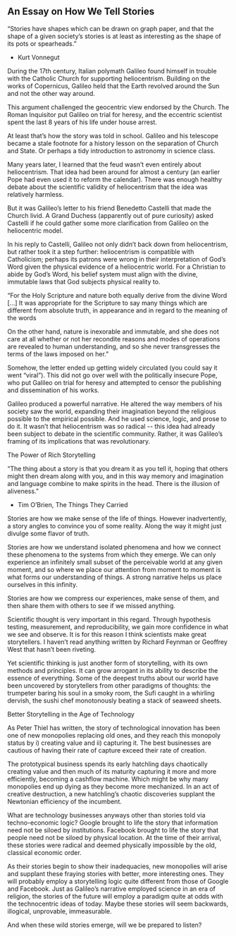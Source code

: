 ## An Essay on How We Tell Stories

“Stories have shapes which can be drawn on graph paper, and that the shape of a given society’s stories is at least as interesting as the shape of its pots or spearheads.”
- Kurt Vonnegut

During the 17th century, Italian polymath Galileo found himself in trouble with the Catholic Church for supporting heliocentrism. Building on the works of Copernicus, Galileo held that the Earth revolved around the Sun and not the other way around.

This argument challenged the geocentric view endorsed by the Church. The Roman Inquisitor put Galileo on trial for heresy, and the eccentric scientist spent the last 8 years of his life under house arrest.

At least that’s how the story was told in school. Galileo and his telescope became a stale footnote for a history lesson on the separation of Church and State. Or perhaps a tidy introduction to astronomy in science class.

Many years later, I learned that the feud wasn’t even entirely about heliocentrism. That idea had been around for almost a century (an earlier Pope had even used it to reform the calendar). There was enough healthy debate about the scientific validity of heliocentrism that the idea was relatively harmless.

But it was Galileo’s letter to his friend Benedetto Castelli that made the Church livid. A Grand Duchess (apparently out of pure curiosity) asked Castelli if he could gather some more clarification from Galileo on the heliocentric model.

In his reply to Castelli, Galileo not only didn’t back down from heliocentrism, but rather took it a step further: heliocentrism is compatible with Catholicism; perhaps its patrons were wrong in their interpretation of God’s Word given the physical evidence of a heliocentric world. For a Christian to abide by God’s Word, his belief system must align with the divine, immutable laws that God subjects physical reality to.

“For the Holy Scripture and nature both equally derive from the divine Word [...] It was appropriate for the Scripture to say many things which are different from absolute truth, in appearance and in regard to the meaning of the words

On the other hand, nature is inexorable and immutable, and she does not care at all whether or not her recondite reasons and modes of operations are revealed to human understanding, and so she never transgresses the terms of the laws imposed on her.”

Somehow, the letter ended up getting widely circulated (you could say it went “viral”). This did not go over well with the politically insecure Pope, who put Galileo on trial for heresy and attempted to censor the publishing and dissemination of his works.

Galileo produced a powerful narrative. He altered the way members of his society saw the world, expanding their imagination beyond the religious possible to the empirical possible. And he used science, logic, and prose to do it. It wasn’t that heliocentrism was so radical -- this idea had already been subject to debate in the scientific community. Rather, it was Galileo’s framing of its implications that was revolutionary.

The Power of Rich Storytelling

“The thing about a story is that you dream it as you tell it, hoping that others might then dream along with you, and in this way memory and imagination and language combine to make spirits in the head. There is the illusion of aliveness.”
- Tim O’Brien, The Things They Carried

Stories are how we make sense of the life of things. However inadvertently, a story angles to convince you of some reality. Along the way it might just divulge some flavor of truth.

Stories are how we understand isolated phenomena and how we connect these phenomena to the systems from which they emerge. We can only experience an infinitely small subset of the perceivable world at any given moment, and so where we place our attention from moment to moment is what forms our understanding of things. A strong narrative helps us place ourselves in this infinity.

Stories are how we compress our experiences, make sense of them, and then share them with others to see if we missed anything.

Scientific thought is very important in this regard. Through hypothesis testing, measurement, and reproducibility, we gain more confidence in what we see and observe. It is for this reason I think scientists make great storytellers. I haven’t read anything written by Richard Feynman or Geoffrey West that hasn’t been riveting.

Yet scientific thinking is just another form of storytelling, with its own methods and principles. It can grow arrogant in its ability to describe the essence of everything. Some of the deepest truths about our world have been uncovered by storytellers from other paradigms of thoughts: the trumpeter baring his soul in a smoky room, the Sufi caught in a whirling dervish, the sushi chef monotonously beating a stack of seaweed sheets.

Better Storytelling in the Age of Technology

As Peter Thiel has written, the story of technological innovation has been one of new monopolies replacing old ones, and they reach this monopoly status by i) creating value and ii) capturing it. The best businesses are cautious of having their rate of capture exceed their rate of creation.

The prototypical business spends its early hatchling days chaotically creating value and then much of its maturity capturing it more and more efficiently, becoming a cashflow machine. Which might be why many monopolies end up dying as they become more mechanized. In an act of creative destruction, a new hatchling’s chaotic discoveries supplant the Newtonian efficiency of the incumbent.

What are technology businesses anyways other than stories told via techno-economic logic? Google brought to life the story that information need not be siloed by institutions. Facebook brought to life the story that people need not be siloed by physical location. At the time of their arrival, these stories were radical and deemed physically impossible by the old, classical economic order.

As their stories begin to show their inadequacies, new monopolies will arise and supplant these fraying stories with better, more interesting ones. They will probably employ a storytelling logic quite different from those of Google and Facebook. Just as Galileo’s narrative employed science in an era of religion, the stories of the future will employ a paradigm quite at odds with the technocentric ideas of today. Maybe these stories will seem backwards, illogical, unprovable, immeasurable.

And when these wild stories emerge, will we be prepared to listen?
